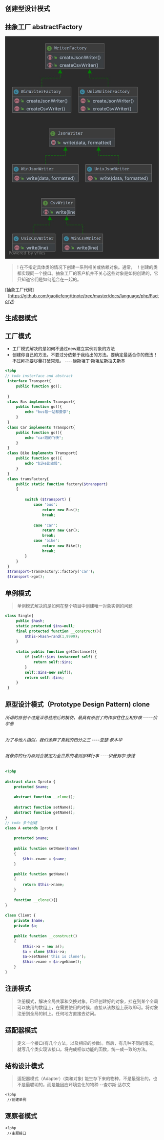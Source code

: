 ## 创建型设计模式

## 抽象工厂 abstractFactory

![](Factory/abstract/abstractFactory.jpg)

>! 在不指定具体类的情况下创建一系列相关或依赖对象。通常，
>！创建的类都实现同一个接口。抽象工厂的客户机并不关心这些对象是如何创建的，它只知道它们是如何组合在一起的。

[抽象工厂代码]（https://github.com/gaotiefeng/ttnote/tree/master/docs/language/php/Factory/)

## 生成器模式


## 工厂模式
- 工厂模式解决的是如何不通过new建立实例对象的方法
- 创建你自己的方法。不要过分依赖于我给出的方法。要确定最适合你的做法！不过拜托要尽量打破常规。 ----康斯坦丁·斯坦尼斯拉夫斯基

```php
<?php
// todo insterface and abstract
 interface Transport{
     public function go();

 }
 class Bus implements Transport{
     public function go(){
         echo "bus每一站都要停";
     }
 }
 class Car implements Transport{
     public function go(){
         echo "car跑的飞快";
     }
 }
 class Bike implements Transport{
     public function go(){
         echo "bike比较慢";
     }
 }
 class transFactory{
     public static function factory($transport)
     {

         switch ($transport) {
             case 'bus':
                 return new Bus();
                 break;

             case 'car':
                 return new Car();
                 break;
             case 'bike':
                 return new Bike();
                 break;
         }
     }
 }
 $transport=transFactory::factory('car');
 $transport->go();
 ```

## 单例模式
> 单例模式解决的是如何在整个项目中创建唯一对象实例的问题


```php
class Single{
     public $hash;
     static protected $ins=null;
     final protected function __construct(){
         $this->hash=rand(1,9999);
     }

     static public function getInstance(){
         if (self::$ins instanceof self) {
             return self::$ins;
         }
         self::$ins=new self();
         return self::$ins;
     }
 }
 ```




## 原型设计模式（Prototype Design Pattern) clone
###### 所谓的原创不过是深思熟虑后的模仿，最具有原创了的作家往往互相抄袭  -----伏尔泰
###### 为了与他人相似，我们舍弃了真我的四分之三  ----亚瑟·叔本华
###### 就像你的行为原则会被定为全世界的准则那样行事  ----伊曼努尔·康德

```php
<?php

abstract class Iproto {
    protected $name;

    abstract function __clone();

    abstract function setName();
    abstract function getName();
}
// todo 多个创建
class A extends Iproto {
    
    protected $name;

    public function setName($name)
    {
        $this->name = $name;
    }
    
    public function getName()
    {
        return $this->name;
    }

    function __clone(){}
}

class Client {
    private $name;
    private $a;

    public function __construct()
    {
        $this->a = new a();
        $a = clone $this->a;
        $a->setName('this is clone');
        $this->name = $a->geName();
    }
}
```


## 注册模式
>注册模式，解决全局共享和交换对象。已经创建好的对象，挂在到某个全局可以使用的数组上，在需要使用的时候，直接从该数组上获取即可。将对象注册到全局的树上。任何地方直接去访问。

## 适配器模式
>定义一个接口(有几个方法，以及相应的参数)。然后，有几种不同的情况，就写几个类实现该接口。将完成相似功能的函数，统一成一致的方法。


## 结构设计模式
> 适配器模式（Adapter）(类和对象)
> 能生存下来的物种，不是最强壮的，也不是最聪明的，而是能因应环境变化的物种 --查尔斯·达尔文


```
<?php
 //创建单例  
 ```
 
## 观察者模式

```
<?php
 //主题接口
 ```
